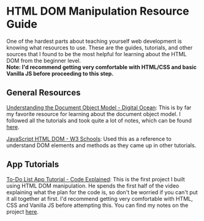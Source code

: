 # HTML DOM Manipulation Resource Guide

One of the hardest parts about teaching yourself web development is knowing what resources to use. These are the guides, tutorials, and other sources that I found to be the most helpful for learning about the HTML DOM from the beginner level.
<br>
**Note: I'd recommend getting very comfortable with HTML/CSS and basic Vanilla JS before proceeding to this step.**

## General Resources

[Understanding the Document Object Model - Digital Ocean](https://www.digitalocean.com/community/tutorial_series/understanding-the-dom-document-object-model): This is by far my favorite resource for learning about the document object model. I followed all the tutorials and took quite a lot of notes, which can be found [here](./cheatsheets/dom-cheatsheet.md).

[JavaScript HTML DOM - W3 Schools](https://www.w3schools.com/js/js_htmldom.asp): Used this as a reference to understand DOM elements and methods as they came up in other tutorials.

## App Tutorials

[To-Do List App Tutorial - Code Explained](https://www.youtube.com/watch?v=b8sUhU_eq3g): This is the first project I built using HTML DOM manipulation. He spends the first half of the video explaining what the plan for the code is, so don't be worried if you can't put it all together at first. I'd recommend getting very comfortable with HTML, CSS and Vanilla JS before attempting this. You can find my notes on the project [here](./cheatsheets/to-do-cheatsheet).